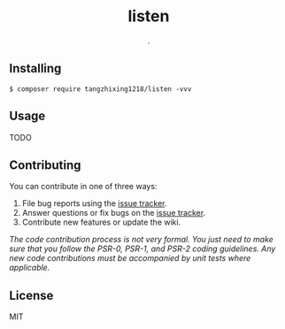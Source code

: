 <h1 align="center"> listen </h1>

<p align="center"> .</p>


## Installing

```shell
$ composer require tangzhixing1218/listen -vvv
```

## Usage

TODO

## Contributing

You can contribute in one of three ways:

1. File bug reports using the [issue tracker](https://github.com/tangzhixing1218/listen/issues).
2. Answer questions or fix bugs on the [issue tracker](https://github.com/tangzhixing1218/listen/issues).
3. Contribute new features or update the wiki.

_The code contribution process is not very formal. You just need to make sure that you follow the PSR-0, PSR-1, and PSR-2 coding guidelines. Any new code contributions must be accompanied by unit tests where applicable._

## License

MIT